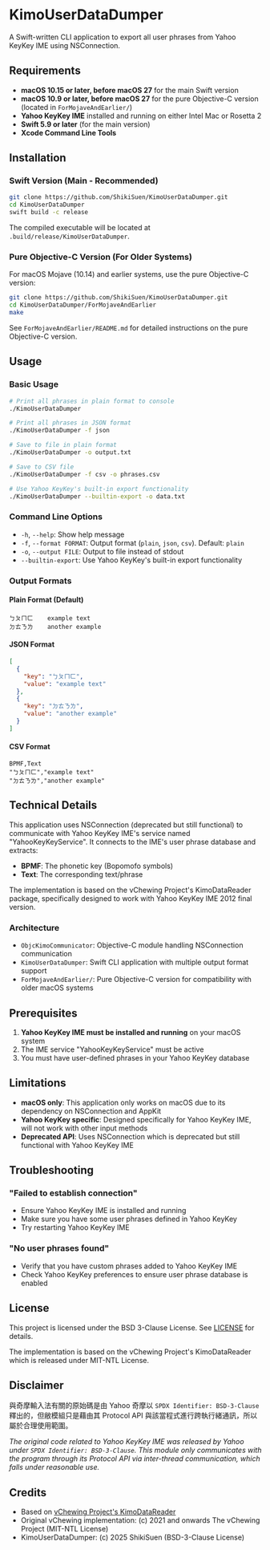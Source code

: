 # KimoUserDataDumper

A Swift-written CLI application to export all user phrases from Yahoo KeyKey IME using NSConnection.

## Requirements

- **macOS 10.15 or later, before macOS 27** for the main Swift version
- **macOS 10.9 or later, before macOS 27** for the pure Objective-C version (located in `ForMojaveAndEarlier/`)
- **Yahoo KeyKey IME** installed and running on either Intel Mac or Rosetta 2
- **Swift 5.9 or later** (for the main version)
- **Xcode Command Line Tools**

## Installation

### Swift Version (Main - Recommended)

```bash
git clone https://github.com/ShikiSuen/KimoUserDataDumper.git
cd KimoUserDataDumper
swift build -c release
```

The compiled executable will be located at `.build/release/KimoUserDataDumper`.

### Pure Objective-C Version (For Older Systems)

For macOS Mojave (10.14) and earlier systems, use the pure Objective-C version:

```bash
git clone https://github.com/ShikiSuen/KimoUserDataDumper.git
cd KimoUserDataDumper/ForMojaveAndEarlier
make
```

See `ForMojaveAndEarlier/README.md` for detailed instructions on the pure Objective-C version.

## Usage

### Basic Usage

```bash
# Print all phrases in plain format to console
./KimoUserDataDumper

# Print all phrases in JSON format
./KimoUserDataDumper -f json

# Save to file in plain format
./KimoUserDataDumper -o output.txt

# Save to CSV file
./KimoUserDataDumper -f csv -o phrases.csv

# Use Yahoo KeyKey's built-in export functionality
./KimoUserDataDumper --builtin-export -o data.txt
```

### Command Line Options

- `-h`, `--help`: Show help message
- `-f`, `--format FORMAT`: Output format (`plain`, `json`, `csv`). Default: `plain`
- `-o`, `--output FILE`: Output to file instead of stdout
- `--builtin-export`: Use Yahoo KeyKey's built-in export functionality

### Output Formats

#### Plain Format (Default)
```
ㄅㄆㄇㄈ	example text
ㄉㄊㄋㄌ	another example
```

#### JSON Format
```json
[
  {
    "key": "ㄅㄆㄇㄈ",
    "value": "example text"
  },
  {
    "key": "ㄉㄊㄋㄌ", 
    "value": "another example"
  }
]
```

#### CSV Format
```csv
BPMF,Text
"ㄅㄆㄇㄈ","example text"
"ㄉㄊㄋㄌ","another example"
```

## Technical Details

This application uses NSConnection (deprecated but still functional) to communicate with Yahoo KeyKey IME's service named "YahooKeyKeyService". It connects to the IME's user phrase database and extracts:

- **BPMF**: The phonetic key (Bopomofo symbols)  
- **Text**: The corresponding text/phrase

The implementation is based on the vChewing Project's KimoDataReader package, specifically designed to work with Yahoo KeyKey IME 2012 final version.

### Architecture

- `ObjcKimoCommunicator`: Objective-C module handling NSConnection communication
- `KimoUserDataDumper`: Swift CLI application with multiple output format support
- `ForMojaveAndEarlier/`: Pure Objective-C version for compatibility with older macOS systems

## Prerequisites

1. **Yahoo KeyKey IME must be installed and running** on your macOS system
2. The IME service "YahooKeyKeyService" must be active
3. You must have user-defined phrases in your Yahoo KeyKey database

## Limitations

- **macOS only**: This application only works on macOS due to its dependency on NSConnection and AppKit
- **Yahoo KeyKey specific**: Designed specifically for Yahoo KeyKey IME, will not work with other input methods
- **Deprecated API**: Uses NSConnection which is deprecated but still functional with Yahoo KeyKey IME

## Troubleshooting

### "Failed to establish connection"
- Ensure Yahoo KeyKey IME is installed and running
- Make sure you have some user phrases defined in Yahoo KeyKey
- Try restarting Yahoo KeyKey IME

### "No user phrases found"
- Verify that you have custom phrases added to Yahoo KeyKey IME
- Check Yahoo KeyKey preferences to ensure user phrase database is enabled

## License

This project is licensed under the BSD 3-Clause License. See [LICENSE](LICENSE) for details.

The implementation is based on the vChewing Project's KimoDataReader which is released under MIT-NTL License.

## Disclaimer

與奇摩輸入法有關的原始碼是由 Yahoo 奇摩以 `SPDX Identifier: BSD-3-Clause` 釋出的，但敝模組只是藉由其 Protocol API 與該當程式進行跨執行緒通訊，所以屬於合理使用範圍。

*The original code related to Yahoo KeyKey IME was released by Yahoo under `SPDX Identifier: BSD-3-Clause`. This module only communicates with the program through its Protocol API via inter-thread communication, which falls under reasonable use.*

## Credits

- Based on [vChewing Project's KimoDataReader](https://github.com/vChewing/vChewing-macOS)
- Original vChewing implementation: (c) 2021 and onwards The vChewing Project (MIT-NTL License)
- KimoUserDataDumper: (c) 2025 ShikiSuen (BSD-3-Clause License)
